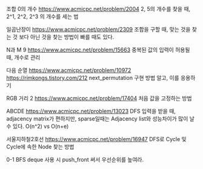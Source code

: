 조합 0의 개수
https://www.acmicpc.net/problem/2004
2, 5의 개수를 찾을 때, 2^1, 2^2, 2^3 의 개수를 세는 법

일곱난장이
https://www.acmicpc.net/problem/2309
조합을 구할 때, 맞는 것을 찾는 것 보다 아닌 것을 찾는 방법이 빠를 때도 있다.

N과 M 9
https://www.acmicpc.net/problem/15663
중복된 값의 입력이 허용될 때, 개수로 관리

다음 순열
https://www.acmicpc.net/problem/10972
https://rimkongs.tistory.com/212
next_permutation 구현 방법 알고, 이를 응용하기

RGB 거리 2
https://www.acmicpc.net/problem/17404
처음 값을 고정하는 방법

ABCDE
https://www.acmicpc.net/problem/13023
DFS 입력을 받을 때, adjacency matrix가 편하지만, sparse일때는 Adjacency list와 성능차이가 많이 날 수 있다.
O(n^2) vs O(n+e)

서울지하철2호선
https://www.acmicpc.net/problem/16947
DFS로 Cycle 및 Cycle에 속한 Node 찾는 방법


0-1 BFS
deque 사용 시 push_front 써서 우선순위를 높여라.
